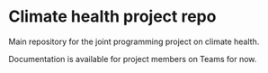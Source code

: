 # Climate health project repo

Main repository for the joint programming project on climate health.

Documentation is available for project members on Teams for now.
